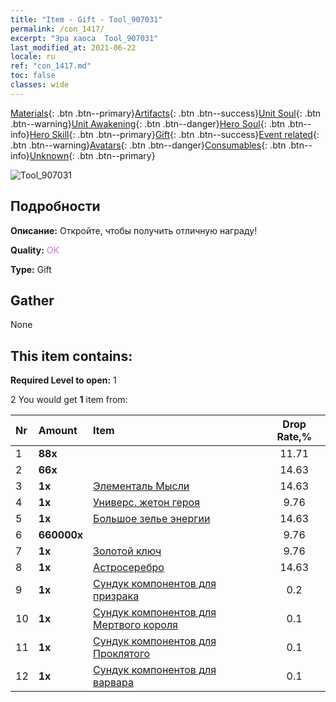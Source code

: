 ```yaml
---
title: "Item - Gift - Tool_907031"
permalink: /con_1417/
excerpt: "Эра хаоса  Tool_907031"
last_modified_at: 2021-06-22
locale: ru
ref: "con_1417.md"
toc: false
classes: wide
---
```

 [Materials](/ItemsRU/){: .btn .btn--primary}[Artifacts](/ItemsRU/Artifacts/){: .btn .btn--success}[Unit Soul](/ItemsRU/UnitSoul/){: .btn .btn--warning}[Unit Awakening](/ItemsRU/UnitAwakening/){: .btn .btn--danger}[Hero Soul](/ItemsRU/HeroSoul/){: .btn .btn--info}[Hero Skill](/ItemsRU/HeroSkill/){: .btn .btn--primary}[Gift](/ItemsRU/Gift/){: .btn .btn--success}[Event related](/ItemsRU/Events/){: .btn .btn--warning}[Avatars](/ItemsRU/Avatars/){: .btn .btn--danger}[Consumables](/ItemsRU/Consumables/){: .btn .btn--info}[Unknown](/ItemsRU/Unknown/){: .btn .btn--primary}

 ![Tool_907031](/images/t/i_907031.png)

## Подробности
 **Описание:** Откройте, чтобы получить отличную награду!

 **Quality:** <span style="color: #DA70D6">OK</span>

 **Type:** Gift

## Gather

  None

## This item contains:

 **Required Level to open:** 1

 2 You would get **1** item  from:

  | Nr | Amount |     Item    | Drop Rate,% |
  |:---|:-------|:------------|:---------:|
  | 1 |  **88x** | <i class="fas fa-gem"/> | 11.71 | 
  | 2 |  **66x** | <i class="fas fa-gem"/> | 14.63 | 
  | 3 |  **1x** | [Элементаль Мысли](/ItemsRU/unt_267/) | 14.63 | 
  | 4 |  **1x** | [Универс. жетон героя](/ItemsRU/her_358/) | 9.76 | 
  | 5 |  **1x** | [Большое зелье энергии](/ItemsRU/con_706/) | 14.63 | 
  | 6 |  **660000x** | <i class="fas fa-coins"/> | 9.76 | 
  | 7 |  **1x** | [Золотой ключ](/ItemsRU/con_783/) | 9.76 | 
  | 8 |  **1x** | [Астросеребро](/ItemsRU/con_969/) | 14.63 | 
  | 9 |  **1x** | [Сундук компонентов для призрака](/ItemsRU/con_1339/) | 0.2 | 
  | 10 |  **1x** | [Сундук компонентов для Мертвого короля](/ItemsRU/con_1340/) | 0.1 | 
  | 11 |  **1x** | [Сундук компонентов для Проклятого](/ItemsRU/con_1341/) | 0.1 | 
  | 12 |  **1x** | [Сундук компонентов для варвара](/ItemsRU/con_1342/) | 0.1 | 
